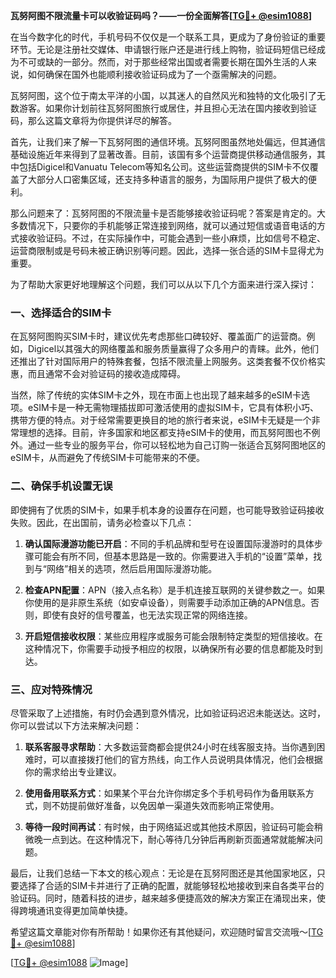 **瓦努阿图不限流量卡可以收验证码吗？——一份全面解答[[TG💪+ @esim1088](https://t.me/s/esim1088)]**

在当今数字化的时代，手机号码不仅仅是一个联系工具，更成为了身份验证的重要环节。无论是注册社交媒体、申请银行账户还是进行线上购物，验证码短信已经成为不可或缺的一部分。然而，对于那些经常出国或者需要长期在国外生活的人来说，如何确保在国外也能顺利接收验证码成为了一个亟需解决的问题。

瓦努阿图，这个位于南太平洋的小国，以其迷人的自然风光和独特的文化吸引了无数游客。如果你计划前往瓦努阿图旅行或居住，并且担心无法在国内接收到验证码，那么这篇文章将为你提供详尽的解答。

首先，让我们来了解一下瓦努阿图的通信环境。瓦努阿图虽然地处偏远，但其通信基础设施近年来得到了显著改善。目前，该国有多个运营商提供移动通信服务，其中包括Digicel和Vanuatu Telecom等知名公司。这些运营商提供的SIM卡不仅覆盖了大部分人口密集区域，还支持多种语言的服务，为国际用户提供了极大的便利。

那么问题来了：瓦努阿图的不限流量卡是否能够接收验证码呢？答案是肯定的。大多数情况下，只要你的手机能够正常连接到网络，就可以通过短信或语音电话的方式接收验证码。不过，在实际操作中，可能会遇到一些小麻烦，比如信号不稳定、运营商限制或是号码未被正确识别等问题。因此，选择一张合适的SIM卡显得尤为重要。

为了帮助大家更好地理解这个问题，我们可以从以下几个方面来进行深入探讨：

### 一、选择适合的SIM卡

在瓦努阿图购买SIM卡时，建议优先考虑那些口碑较好、覆盖面广的运营商。例如，Digicel以其强大的网络覆盖和服务质量赢得了众多用户的青睐。此外，他们还推出了针对国际用户的特殊套餐，包括不限流量上网服务。这类套餐不仅价格实惠，而且通常不会对验证码的接收造成障碍。

当然，除了传统的实体SIM卡之外，现在市面上也出现了越来越多的eSIM卡选项。eSIM卡是一种无需物理插拔即可激活使用的虚拟SIM卡，它具有体积小巧、携带方便的特点。对于经常需要更换目的地的旅行者来说，eSIM卡无疑是一个非常理想的选择。目前，许多国家和地区都支持eSIM卡的使用，而瓦努阿图也不例外。通过一些专业的服务平台，你可以轻松地为自己订购一张适合瓦努阿图地区的eSIM卡，从而避免了传统SIM卡可能带来的不便。

### 二、确保手机设置无误

即使拥有了优质的SIM卡，如果手机本身的设置存在问题，也可能导致验证码接收失败。因此，在出国前，请务必检查以下几点：

1. **确认国际漫游功能已开启**：不同的手机品牌和型号在设置国际漫游时的具体步骤可能会有所不同，但基本思路是一致的。你需要进入手机的“设置”菜单，找到与“网络”相关的选项，然后启用国际漫游功能。

2. **检查APN配置**：APN（接入点名称）是手机连接互联网的关键参数之一。如果你使用的是非原生系统（如安卓设备），则需要手动添加正确的APN信息。否则，即使有良好的信号覆盖，也无法实现正常的网络连接。

3. **开启短信接收权限**：某些应用程序或服务可能会限制特定类型的短信接收。在这种情况下，你需要手动授予相应的权限，以确保所有必要的信息都能及时到达。

### 三、应对特殊情况

尽管采取了上述措施，有时仍会遇到意外情况，比如验证码迟迟未能送达。这时，你可以尝试以下方法来解决问题：

1. **联系客服寻求帮助**：大多数运营商都会提供24小时在线客服支持。当你遇到困难时，可以直接拨打他们的官方热线，向工作人员说明具体情况，他们会根据你的需求给出专业建议。

2. **使用备用联系方式**：如果某个平台允许你绑定多个手机号码作为备用联系方式，则不妨提前做好准备，以免因单一渠道失效而影响正常使用。

3. **等待一段时间再试**：有时候，由于网络延迟或其他技术原因，验证码可能会稍微晚一点到达。在这种情况下，耐心等待几分钟后再刷新页面通常就能解决问题。

最后，让我们总结一下本文的核心观点：无论是在瓦努阿图还是其他国家地区，只要选择了合适的SIM卡并进行了正确的配置，就能够轻松地接收到来自各类平台的验证码。同时，随着科技的进步，越来越多便捷高效的解决方案正在涌现出来，使得跨境通讯变得更加简单快捷。

希望这篇文章能对你有所帮助！如果你还有其他疑问，欢迎随时留言交流哦～[[TG💪+ @esim1088](https://t.me/s/esim1088)]

[[TG💪+ @esim1088](https://t.me/s/esim1088) ![Image](https://i.postimg.cc/4NQfJmqS/Snipaste-2025-05-13-00-14-12.png)]